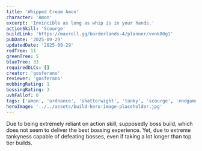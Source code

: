 ```yaml
---
title: 'Whipped Cream Amon'
character: 'Amon'
excerpt: 'Invincible as long as whip is in your hands.'
actionSkill: 'Scourge'
buildLink: 'https://maxroll.gg/borderlands-4/planner/vvnk80g1'
pubDate: '2025-09-29'
updatedDate: '2025-09-29'
redTree: 11
greenTree: 5
blueTree: 33
requiredDLCs: []
creator: 'gosferano'
reviewer: 'gosferano'
mobbingRating: 1
bossingRating: 3
uvhFallof: 0
tags: ['amon', 'ordnance', 'shatterwight', 'tanky', 'scourge', 'endgame']
heroImage: '../../assets/build-hero-image-placeholder.jpg'
---
```


Due to being extremely reliant on action skill, supposedly boss build, which does not seem to deliver the best bossing experience. Yet, due to extreme tankyness capable of defeating bosses, even if taking a lot longer than top tier builds.

